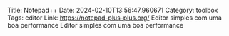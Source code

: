 Title: Notepad++
Date: 2024-02-10T13:56:47.960671
Category: toolbox
Tags: editor
Link: https://notepad-plus-plus.org/
Editor simples com uma boa performance
Editor simples com uma boa performance
